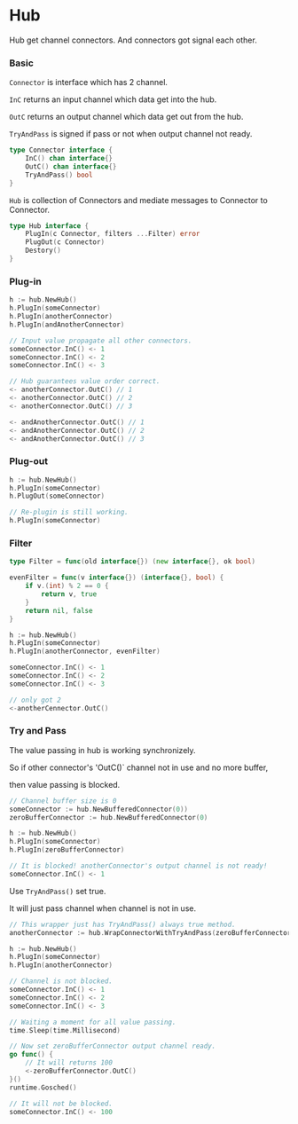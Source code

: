 # Hub

Hub get channel connectors. And connectors got signal each other.

### Basic

`Connector` is interface which has 2 channel.

`InC` returns an input channel which data get into the hub.

`OutC` returns an output channel which data get out from the hub.

`TryAndPass` is signed if pass or not when output channel not ready.

```go
type Connector interface {
    InC() chan interface{}
    OutC() chan interface{}
    TryAndPass() bool
}
```

`Hub` is collection of Connectors and mediate messages to Connector to Connector.

```go
type Hub interface {
	PlugIn(c Connector, filters ...Filter) error
	PlugOut(c Connector)
	Destory()
}
```

### Plug-in

```go
h := hub.NewHub()
h.PlugIn(someConnector)
h.PlugIn(anotherConnector)
h.PlugIn(andAnotherConnector)

// Input value propagate all other connectors.
someConnector.InC() <- 1
someConnector.InC() <- 2
someConnector.InC() <- 3

// Hub guarantees value order correct.
<- anotherConnector.OutC() // 1
<- anotherConnector.OutC() // 2
<- anotherConnector.OutC() // 3

<- andAnotherConnector.OutC() // 1
<- andAnotherConnector.OutC() // 2
<- andAnotherConnector.OutC() // 3
```

### Plug-out 

```go
h := hub.NewHub()
h.PlugIn(someConnector)
h.PlugOut(someConnector)

// Re-plugin is still working.
h.PlugIn(someConnector)
```

### Filter 

```go
type Filter = func(old interface{}) (new interface{}, ok bool)
```

```go
evenFilter = func(v interface{}) (interface{}, bool) {
    if v.(int) % 2 == 0 {
        return v, true
    } 
    return nil, false 
}

h := hub.NewHub()
h.PlugIn(someConnector)
h.PlugIn(anotherConnector, evenFilter) 

someConnector.InC() <- 1
someConnector.InC() <- 2
someConnector.InC() <- 3

// only got 2
<-anotherCennector.OutC()
```

### Try and Pass 

The value passing in hub is working synchronizely.

So if other connector's 'OutC()` channel not in use and no more buffer, 

then value passing is blocked.

```go
// Channel buffer size is 0
someConnector := hub.NewBufferedConnector(0))
zeroBufferConnector := hub.NewBufferedConnector(0)

h := hub.NewHub()
h.PlugIn(someConnector)
h.PlugIn(zeroBufferConnector)

// It is blocked! anotherConnector's output channel is not ready!
someConnector.InC() <- 1
```

Use `TryAndPass()` set true.

It will just pass channel when channel is not in use.

```go
// This wrapper just has TryAndPass() always true method.
anotherConnector := hub.WrapConnectorWithTryAndPass(zeroBufferConnector)

h := hub.NewHub()
h.PlugIn(someConnector)
h.PlugIn(anotherConnector)

// Channel is not blocked. 
someConnector.InC() <- 1
someConnector.InC() <- 2
someConnector.InC() <- 3

// Waiting a moment for all value passing.
time.Sleep(time.Millisecond)

// Now set zeroBufferConnector output channel ready.
go func() {
	// It will returns 100
	<-zeroBufferConnector.OutC() 
}()
runtime.Gosched()

// It will not be blocked.
someConnector.InC() <- 100
```

